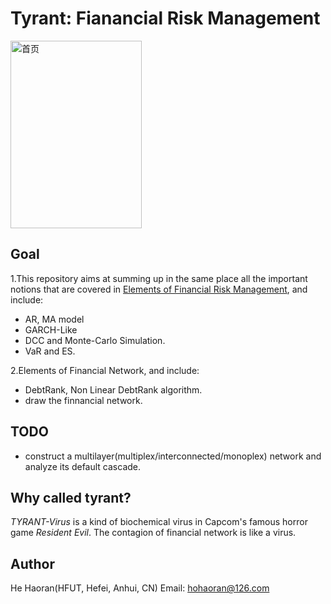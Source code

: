 # Tyrant: Fianancial Risk Management
<!-- markdownlint-disable MD033 MD026-->
<img src="https://raw.githubusercontent.com/hehaoran-ori/Tyrant/master/docs/t-virus.jpg" alt="首页" width=210 height=300 />

## Goal

1.This repository aims at summing up in the same place all the important notions that are covered in [Elements of Financial Risk Management](https://booksite.elsevier.com/9780123744487), and include:

* AR, MA model
* GARCH-Like
* DCC and Monte-Carlo Simulation.
* VaR and ES.

2.Elements of Financial Network, and include:

* DebtRank, Non Linear DebtRank algorithm.
* draw the finnancial network.

## TODO

* construct a multilayer(multiplex/interconnected/monoplex) network and analyze its default cascade.

## Why called tyrant?

*TYRANT-Virus* is a kind of biochemical virus in Capcom's famous horror game *Resident Evil*. The contagion of financial network is like a virus.

## Author

He Haoran(HFUT, Hefei, Anhui, CN) Email: hohaoran@126.com
